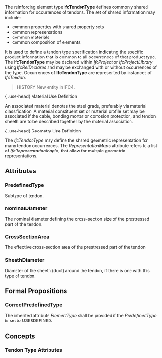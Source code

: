 The reinforcing element type **IfcTendonType** defines commonly shared information for occurrences of tendons. The set of shared information may include:

* common properties with shared property sets
* common representations
* common materials
* common composition of elements


<!-- end of short definition -->

It is used to define a tendon type specification indicating the specific product information that is common to all occurrences of that product type. The **IfcTendonType** may be declared within _IfcProject_ or _IfcProjectLibrary_ using _IfcRelDeclares_ and may be exchanged with or without occurrences of the type. Occurrences of **IfcTendonType** are represented by instances of _IfcTendon_.

> HISTORY New entity in IFC4.

{ .use-head}
Material Use Definition

An associated material denotes the steel grade, preferably via material classification. A material constituent set or material profile set may be associated if the cable, bonding mortar or corrosion protection, and tendon sheeth are to be described together by the material association.

{ .use-head}
Geometry Use Definition

The _IfcTendonType_ may define the shared geometric representation for many tendon occurrences. The _RepresentationMaps_ attribute refers to a list of _IfcRepresentationMap_'s, that allow for multiple geometric representations.

## Attributes

### PredefinedType
Subtype of tendon.

### NominalDiameter
The nominal diameter defining the cross-section size of the prestressed part of the tendon.

### CrossSectionArea
The effective cross-section area of the prestressed part of the tendon.

### SheathDiameter
Diameter of the sheeth (duct) around the tendon, if there is one with this type of tendon.

## Formal Propositions

### CorrectPredefinedType
The inherited attribute _ElementType_ shall be provided if the _PredefinedType_ is set to USERDEFINED.

## Concepts

### Tendon Type Attributes



